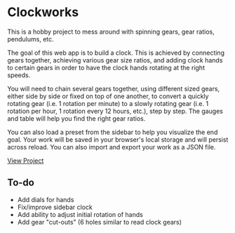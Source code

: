 # Clockworks

This is a hobby project to mess around with spinning gears, gear ratios, pendulums, etc.

The goal of this web app is to build a clock. This is achieved by connecting gears together, achieving various gear size ratios, and adding clock hands to certain gears in order to have the clock hands rotating at the right speeds.

You will need to chain several gears together, using different sized gears, either side by side or fixed on top of one another, to convert a quickly rotating gear (i.e. 1 rotation per minute) to a slowly rotating gear (i.e. 1 rotation per hour, 1 rotation every 12 hours, etc.), step by step. The gauges and table will help you find the right gear ratios.

You can also load a preset from the sidebar to help you visualize the end goal. Your work will be saved in your browser's local storage and will persist across reload. You can also import and export your work as a JSON file.

<a href="https://updownupdown.github.io/clockworks/">View Project</a>

## To-do

- Add dials for hands
- Fix/improve sidebar clock
- Add ability to adjust initial rotation of hands
- Add gear "cut-outs" (6 holes similar to read clock gears)
